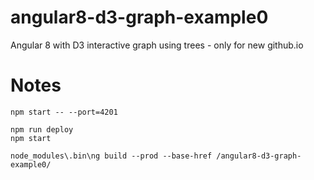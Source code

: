 # angular8-d3-graph-example0
Angular 8 with D3 interactive graph using trees - only for new github.io

# Notes

```
npm start -- --port=4201

npm run deploy
npm start

node_modules\.bin\ng build --prod --base-href /angular8-d3-graph-example0/
```
